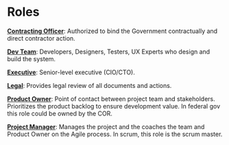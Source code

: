 # Roles

**[Contracting Officer](contracting_officer.md)**: Authorized to bind the Government contractually and direct contractor action.

**[Dev Team](dev-team.md)**: Developers, Designers, Testers, UX Experts who design and build the system.

**[Executive](executive.md)**: Senior-level executive (CIO/CTO).

**[Legal](interface.md)**: Provides legal review of all documents and actions.

**[Product Owner](product_owner.md)**: Point of contact between project team and stakeholders. Prioritizes the product backlog to ensure development value. In federal gov this role could be owned by the COR.

**[Project Manager](project_manager.md)**: Manages the project and the coaches the team and Product Owner on the Agile process. In scrum, this role is the scrum master.